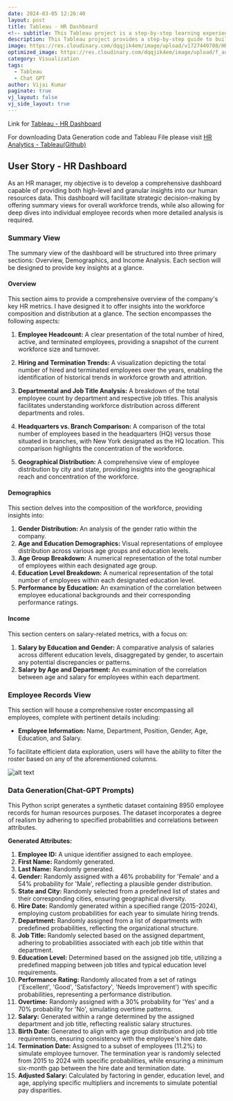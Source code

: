 ```yaml
---
date: 2024-03-05 12:26:40
layout: post
title: Tableau - HR Dashboard
<!-- subtitle: This Tableau project is a step-by-step learning experience in building dashboard projects using Tableau from requirements to professional dashboard like I do in my real-world projects. -->
description: This Tableau project provides a step-by-step guide to building professional dashboards, mirroring real-world scenarios.
image: https://res.cloudinary.com/dqqjik4em/image/upload/v1727449780/HR_dashboard.png
optimized_image: https://res.cloudinary.com/dqqjik4em/image/upload/f_auto,q_auto/HR_dashboard
category: Visualization
tags:
  - Tableau
  - Chat GPT
author: Vijai Kumar
paginate: true
vj_layout: false
vj_side_layout: true
---
```


Link for [Tableau - HR Dashboard](https://public.tableau.com/views/HR_Analytics_17259358090400/HRSummary?:language=en-US&:sid=&:redirect=auth&:display_count=n&:origin=viz_share_link)

For downloading Data Generation code and Tableau File please visit [HR Analytics - Tableau(Github)](https://github.com/VijaikumarSVK/HR-Analytics---Tableau-Dashboard)

## User Story - HR Dashboard
As an HR manager, my objective is to develop a comprehensive dashboard capable of providing both high-level and granular insights into our human resources data. This dashboard will facilitate strategic decision-making by offering summary views for overall workforce trends, while also allowing for deep dives into individual employee records when more detailed analysis is required.

### Summary View
The summary view of the dashboard will be structured into three primary sections: Overview, Demographics, and Income Analysis. Each section will be designed to provide key insights at a glance.

#### Overview
This section aims to provide a comprehensive overview of the company's key HR metrics.  I have designed it to offer insights into the workforce composition and distribution at a glance. The section encompasses the following aspects:

1. **Employee Headcount:**  A clear presentation of the total number of hired, active, and terminated employees, providing a snapshot of the current workforce size and turnover.

2. **Hiring and Termination Trends:**  A visualization depicting the total number of hired and terminated employees over the years, enabling the identification of historical trends in workforce growth and attrition.

3. **Departmental and Job Title Analysis:** A breakdown of the total employee count by department and respective job titles. This analysis facilitates understanding workforce distribution across different departments and roles.

4. **Headquarters vs. Branch Comparison:** A comparison of the total number of employees based in the headquarters (HQ) versus those situated in branches, with New York designated as the HQ location. This comparison highlights the concentration of the workforce.

5. **Geographical Distribution:** A comprehensive view of employee distribution by city and state, providing insights into the geographical reach and concentration of the workforce.


#### Demographics
This section delves into the composition of the workforce, providing insights into:
1. **Gender Distribution:**  An analysis of the gender ratio within the company.
2. **Age and Education Demographics:** Visual representations of employee distribution across various age groups and education levels.
3. **Age Group Breakdown:**  A numerical representation of the total number of employees within each designated age group.
4. **Education Level Breakdown:** A numerical representation of the total number of employees within each designated education level.
5. **Performance by Education:** An examination of the correlation between employee educational backgrounds and their corresponding performance ratings.

#### Income
This section centers on salary-related metrics, with a focus on:

 1. **Salary by Education and Gender:** A comparative analysis of salaries across different education levels, disaggregated by gender, to ascertain any potential discrepancies or patterns.
 2. **Salary by Age and Department:** An examination of the correlation between age and salary for employees within each department.

### Employee Records View
This section will house a comprehensive roster encompassing all employees, complete with pertinent details including:

 - **Employee Information:**  Name, Department, Position, Gender, Age, Education, and Salary.

To facilitate efficient data exploration, users will have the ability to filter the roster based on any of the aforementioned columns.

![alt text](https://res.cloudinary.com/dqqjik4em/image/upload/v1727491255/HR_Details.png)

### Data Generation(Chat-GPT Prompts)
This Python script generates a synthetic dataset containing 8950 employee records for human resources purposes. The dataset incorporates a degree of realism by adhering to specified probabilities and correlations between attributes.

**Generated Attributes:**

1. **Employee ID:** A unique identifier assigned to each employee.
2. **First Name:** Randomly generated.
3. **Last Name:** Randomly generated.
4. **Gender:** Randomly assigned with a 46% probability for 'Female' and a 54% probability for 'Male', reflecting a plausible gender distribution.
5. **State and City:** Randomly selected from a predefined list of states and their corresponding cities, ensuring geographical diversity.
6. **Hire Date:** Randomly generated within a specified range (2015-2024), employing custom probabilities for each year to simulate hiring trends.
7. **Department:** Randomly assigned from a list of departments with predefined probabilities, reflecting the organizational structure.
8. **Job Title:** Randomly selected based on the assigned department, adhering to probabilities associated with each job title within that department.
9. **Education Level:** Determined based on the assigned job title, utilizing a predefined mapping between job titles and typical education level requirements.
10. **Performance Rating:**  Randomly allocated from a set of ratings ('Excellent', 'Good', 'Satisfactory', 'Needs Improvement') with specific probabilities, representing a performance distribution.
11. **Overtime:**  Randomly assigned with a 30% probability for 'Yes' and a 70% probability for 'No', simulating overtime patterns.
12. **Salary:** Generated within a range determined by the assigned department and job title, reflecting realistic salary structures.
13. **Birth Date:** Generated to align with age group distribution and job title requirements, ensuring consistency with the employee's hire date.
14. **Termination Date:**  Assigned to a subset of employees (11.2%) to simulate employee turnover. The termination year is randomly selected from 2015 to 2024 with specific probabilities, while ensuring a minimum six-month gap between the hire date and termination date.
15. **Adjusted Salary:** Calculated by factoring in gender, education level, and age, applying specific multipliers and increments to simulate potential pay disparities.
